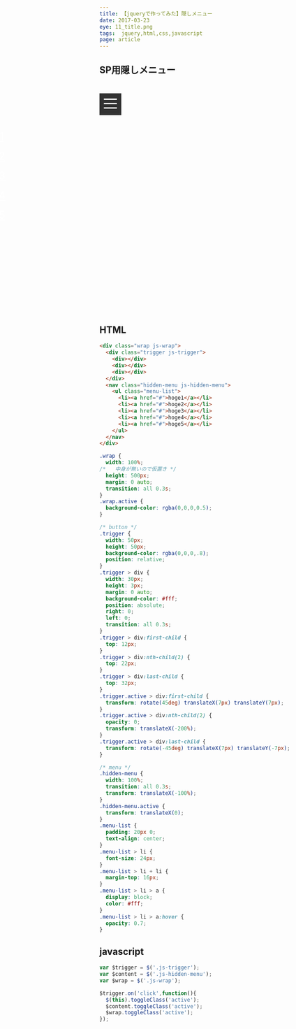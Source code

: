 ```yaml
---
title: 【jqueryで作ってみた】隠しメニュー
date: 2017-03-23
eye: 11_title.png
tags:  jquery,html,css,javascript
page: article
---
```


## SP用隠しメニュー
<style>.wrap {width: 100%;/* 中身が無いので仮置き */height: 500px;margin: 40px auto 0;transition: all 0.3s;}.wrap.active {background-color: rgba(0,0,0,0.5);}/* button */.trigger {width: 50px;height: 50px;background-color: rgba(0,0,0,.8);position: relative;}.trigger > div {width: 30px;height: 3px;margin: 0 auto;background-color: #fff;position: absolute;right: 0;left: 0;transition: all 0.3s;}.trigger > div:first-child {top: 12px;}.trigger > div:nth-child(2) {top: 22px;}.trigger > div:last-child {top: 32px;}.trigger.active > div:first-child {transform: rotate(45deg) translateX(7px) translateY(7px);}.trigger.active > div:nth-child(2) {opacity: 0;transform: translateX(-200%);}.trigger.active > div:last-child {transform: rotate(-45deg) translateX(7px) translateY(-7px);}/* menu */.hidden-menu {width: 100%;transition: all 0.3s;transform: translateX(-100%);}.hidden-menu.active {transform: translateX(0);}.menu-list {padding: 20px 0;text-align: center;}.menu-list > li {font-size: 24px;}.menu-list > li + li {margin-top: 16px;}.menu-list > li > a {display: block;color: #fff;}.menu-list > li > a:hover {opacity: 0.7;}</style>

<div class="wrap js-wrap">
  <div class="trigger js-trigger">
    <div></div>
    <div></div>
    <div></div>
  </div>
  <nav class="hidden-menu js-hidden-menu">
    <ul class="menu-list">
      <li><a href="#">hoge1</a></li>
      <li><a href="#">hoge2</a></li>
      <li><a href="#">hoge3</a></li>
      <li><a href="#">hoge4</a></li>
      <li><a href="#">hoge5</a></li>
    </ul>
  </nav>
</div>

<script>var $trigger = $('.js-trigger');var $content = $('.js-hidden-menu');var $wrap = $('.js-wrap');$trigger.on('click',function(){$(this).toggleClass('active');$content.toggleClass('active');$wrap.toggleClass('active');});</script>


## HTML

```html
<div class="wrap js-wrap">
  <div class="trigger js-trigger">
    <div></div>
    <div></div>
    <div></div>
  </div>
  <nav class="hidden-menu js-hidden-menu">
    <ul class="menu-list">
      <li><a href="#">hoge1</a></li>
      <li><a href="#">hoge2</a></li>
      <li><a href="#">hoge3</a></li>
      <li><a href="#">hoge4</a></li>
      <li><a href="#">hoge5</a></li>
    </ul>
  </nav>
</div>
```

```css
.wrap {
  width: 100%;
/*   中身が無いので仮置き */
  height: 500px;
  margin: 0 auto;
  transition: all 0.3s;
}
.wrap.active {
  background-color: rgba(0,0,0,0.5);
}

/* button */
.trigger {
  width: 50px;
  height: 50px;
  background-color: rgba(0,0,0,.8);
  position: relative;
}
.trigger > div {
  width: 30px;
  height: 3px;
  margin: 0 auto;
  background-color: #fff;
  position: absolute;
  right: 0;
  left: 0;
  transition: all 0.3s;
}
.trigger > div:first-child {
  top: 12px;
}
.trigger > div:nth-child(2) {
  top: 22px;
}
.trigger > div:last-child {
  top: 32px;
}
.trigger.active > div:first-child {
  transform: rotate(45deg) translateX(7px) translateY(7px);
}
.trigger.active > div:nth-child(2) {
  opacity: 0;
  transform: translateX(-200%);
}
.trigger.active > div:last-child {
  transform: rotate(-45deg) translateX(7px) translateY(-7px);
}

/* menu */
.hidden-menu {
  width: 100%;
  transition: all 0.3s;
  transform: translateX(-100%);
}
.hidden-menu.active {
  transform: translateX(0);
}
.menu-list {
  padding: 20px 0;
  text-align: center;
}
.menu-list > li {
  font-size: 24px;
}
.menu-list > li + li {
  margin-top: 16px;
}
.menu-list > li > a {
  display: block;
  color: #fff;
}
.menu-list > li > a:hover {
  opacity: 0.7;
}
```

## javascript

```javascript
var $trigger = $('.js-trigger');
var $content = $('.js-hidden-menu');
var $wrap = $('.js-wrap');

$trigger.on('click',function(){
  $(this).toggleClass('active');
  $content.toggleClass('active');
  $wrap.toggleClass('active');
});
```
